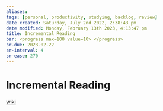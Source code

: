 ```yaml
---
aliases: 
tags: [personal, productivity, studying, backlog, review]
date created: Saturday, July 2nd 2022, 2:38:43 pm
date modified: Monday, February 13th 2023, 4:13:47 pm
title: Incremental Reading
bar: <progress max=100 value=10> </progress>
sr-due: 2023-02-22
sr-interval: 4
sr-ease: 270
---
```


# Incremental Reading

[wiki](https://en.wikipedia.org/wiki/Incremental_reading)
